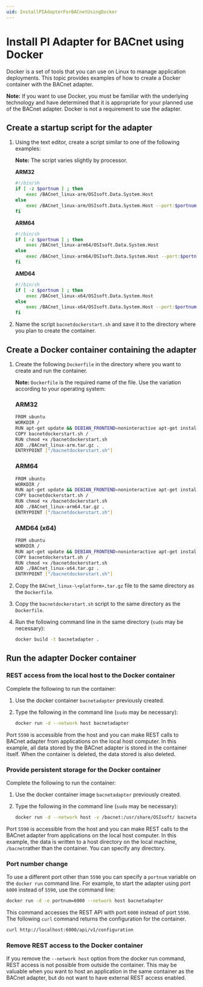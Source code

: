 ```yaml
---
uid: InstallPIAdapterForBACnetUsingDocker
---
```


# Install PI Adapter for BACnet using Docker

Docker is a set of tools that you can use on Linux to manage application deployments. This topic provides examples of how to create a Docker container with the BACnet adapter. 

**Note:** If you want to use Docker, you must be familiar with the underlying technology and have determined that it is appropriate for your planned use of the BACnet adapter. Docker is not a requirement to use the adapter.

## Create a startup script for the adapter

1. Using the text editor, create a script similar to one of the following examples:

	**Note:** The script varies slightly by processor.

	**ARM32**

	```bash
	#!/bin/sh
	if [ -z $portnum ] ; then
		exec /BACnet_linux-arm/OSIsoft.Data.System.Host
	else
		exec /BACnet_linux-arm/OSIsoft.Data.System.Host --port:$portnum
	fi
	```

	**ARM64**

	```bash
	#!/bin/sh
	if [ -z $portnum ] ; then
		exec /BACnet_linux-arm64/OSIsoft.Data.System.Host
	else
		exec /BACnet_linux-arm64/OSIsoft.Data.System.Host --port:$portnum
	fi
	```

	**AMD64**

	```bash
	#!/bin/sh
	if [ -z $portnum ] ; then
		exec /BACnet_linux-x64/OSIsoft.Data.System.Host
	else
		exec /BACnet_linux-x64/OSIsoft.Data.System.Host --port:$portnum
	fi
	```
	
2. Name the script `bacnetdockerstart.sh` and save it to the directory where you plan to create the container.

## Create a Docker container containing the adapter

1. Create the following `Dockerfile` in the directory where you want to create and run the container.

	**Note:** `Dockerfile` is the required name of the file. Use the variation according to your operating system:

	### ARM32

	```bash
	FROM ubuntu
	WORKDIR /
	RUN apt-get update && DEBIAN_FRONTEND=noninteractive apt-get install -y ca-certificates libicu60 libssl1.1 curl
	COPY bacnetdockerstart.sh /
	RUN chmod +x /bacnetdockerstart.sh
	ADD ./BACnet_linux-arm.tar.gz .
	ENTRYPOINT ["/bacnetdockerstart.sh"]
	```

	### ARM64

	```bash
	FROM ubuntu
	WORKDIR /
	RUN apt-get update && DEBIAN_FRONTEND=noninteractive apt-get install -y ca-certificates libicu66 libssl1.1 curl
	COPY bacnetdockerstart.sh /
	RUN chmod +x /bacnetdockerstart.sh
	ADD ./BACnet_linux-arm64.tar.gz .
	ENTRYPOINT ["/bacnetdockerstart.sh"]
	```

	### AMD64 (x64)

	```bash
	FROM ubuntu
	WORKDIR /
	RUN apt-get update && DEBIAN_FRONTEND=noninteractive apt-get install -y ca-certificates libicu66 libssl1.1 curl
	COPY bacnetdockerstart.sh /
	RUN chmod +x /bacnetdockerstart.sh
	ADD ./BACnet_linux-x64.tar.gz .
	ENTRYPOINT ["/bacnetdockerstart.sh"]
	```

2. Copy the `BACnet_linux-\<platform>.tar.gz` file to the same directory as the `Dockerfile`.
   
3. Copy the `bacnetdockerstart.sh` script to the same directory as the `Dockerfile`.
   
4. Run the following command line in the same directory (`sudo` may be necessary):

	```bash
	docker build -t bacnetadapter .
	```

## Run the adapter Docker container

### REST access from the local host to the Docker container

Complete the following to run the container:

1. Use the docker container `bacnetadapter` previously created.
2. Type the following in the command line (`sudo` may be necessary):

	```bash
	docker run -d --network host bacnetadapter
	```

Port `5590` is accessible from the host and you can make REST calls to BACnet adapter from applications on the local host computer. In this example, all data stored by the BACnet adapter is stored in the container itself. When the container is deleted, the data stored is also deleted.

### Provide persistent storage for the Docker container

Complete the following to run the container:

1. Use the docker container image `bacnetadapter` previously created.
2. Type the following in the command line (`sudo` may be necessary):

	```bash
	docker run -d --network host -v /bacnet:/usr/share/OSIsoft/ bacnetadapter
	```

Port `5590` is accessible from the host and you can make REST calls to the BACnet adapter from applications on the local host computer. In this example, the data is written to a host directory on the local machine, `/bacnet`rather than the container. You can specify any directory.

### Port number change

To use a different port other than `5590` you can specify a `portnum` variable on the `docker run` command line. For example, to 
start the adapter using port `6000` instead of `5590`, use the command line:

```bash
docker run -d -e portnum=6000 --network host bacnetadapter
```

This command accesses the REST API with port `6000` instead of port `5590`. The following `curl` command returns the configuration for the container.

```bash
curl http://localhost:6000/api/v1/configuration
```

### Remove REST access to the Docker container

If you remove the `--network host` option from the docker run command, REST access is not possible from outside the container. This may be valuable when you want to host an application in the same container as the BACnet adapter, but do not want to have external REST access enabled.
